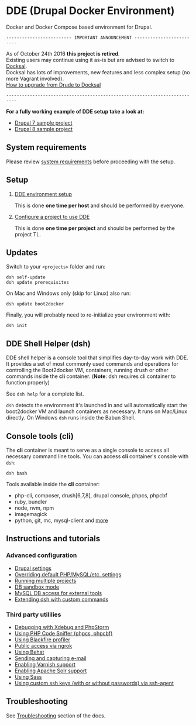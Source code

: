 # DDE (**D**rupal **D**ocker **E**nvironment)

Docker and Docker Compose based environment for Drupal.

    ------------------------- IMPORTANT ANNOUNCEMENT -------------------------

As of October 24th 2016 **this project is retired**.  
Existing users may continue using it as-is but are advised to switch to [Docksal](https://github.com/docksal/docksal).  
Docksal has lots of improvements, new features and less complex setup (no more Vagrant involved).  
[How to upgrade from Drude to Docksal](http://docksal.readthedocs.io/en/master/getting-started/upgrade-dde)

    --------------------------------------------------------------------------


**For a fully working example of DDE setup take a look at:**
- [Drupal 7 sample project](https://github.com/blinkreaction/drude-d7-testing)
- [Drupal 8 sample project](https://github.com/blinkreaction/drude-d8-testing)


## System requirements

Please review [system requirements](/docs/system-requirements.md) before proceeding with the setup.


<a name="setup"></a>
## Setup

1. [DDE environment setup](/docs/dde-env-setup.md)
    
    This is done **one time per host** and should be performed by everyone.

2. [Configure a project to use DDE](/docs/dde-project-setup.md)

    This is done **one time per project** and should be performed by the project TL.


<a name="updates"></a>
## Updates

Switch to your `<projects>` folder and run:

```
dsh self-update
dsh update prerequisites
```

On Mac and Windows only (skip for Linux) also run:

```
dsh update boot2docker
```

Finally, you will probably need to re-initialize your environment with:

```
dsh init
```


<a name="dsh"></a>
## DDE Shell Helper (dsh)

DDE shell helper is a console tool that simplifies day-to-day work with DDE.
It provides a set of most commonly used commands and operations for controlling the Boot2docker VM, containers, running drush or other commands inside the **cli** container. (**Note**: dsh requires cli container to function properly)

See `dsh help` for a complete list.

`dsh` detects the environment it's launched in and will automatically start the boot2docker VM and launch containers as necessary.
It runs on Mac/Linux directly. On Windows `dsh` runs inside the Babun Shell.


<a name="cli"></a>
## Console tools (cli)

The **cli** container is meant to serve as a single console to access all necessary command line tools.
You can access **cli** container's console with `dsh`:

```
dsh bash
```

Tools available inside the **cli** container:

- php-cli, composer, drush[6,7,8], drupal console, phpcs, phpcbf
- ruby, bundler
- node, nvm, npm
- imagemagick
- python, git, mc, mysql-client and [more](https://github.com/blinkreaction/docker-drupal-cli)


<a name="instructions"></a>
## Instructions and tutorials

### Advanced configuration
- [Drupal settings](/docs/drupal-settings.md)
- [Overriding default PHP/MySQL/etc. settings](/docs/settings.md)
- [Running multiple projects](/docs/multiple-projects.md)
- [DB sandbox mode](/docs/db-sandbox.md)
- [MySQL DB access for external tools](/docs/db-access.md)
- [Extending dsh with custom commands](/docs/custom-commands.md)

### Third party utililies
- [Debugging with Xdebug and PhpStorm](/docs/xdebug.md)
- [Using PHP Code Sniffer (phpcs, phpcbf)](/docs/phpcs.md)
- [Using Blackfire profiler](/docs/blackfire.md)
- [Public access via ngrok](/docs/public-access.md)
- [Using Behat](/docs/behat.md)
- [Sending and capturing e-mail](/docs/mail.md)
- [Enabling Varnish support](/docs/varnish.md)
- [Enabling Apache Solr support](/docs/apache-solr.md)
- [Using Sass](/docs/sass.md)
- [Using custom ssh keys (with or without passwords) via ssh-agent](/docs/ssh-agent.md)

<a name="troubleshooting"></a>
## Troubleshooting

See [Troubleshooting](/docs/troubleshooting.md) section of the docs.
